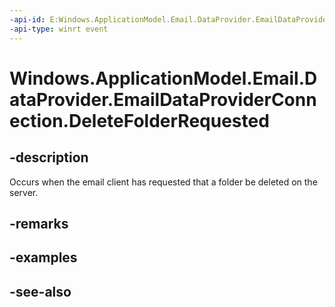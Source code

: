 ----api-id: E:Windows.ApplicationModel.Email.DataProvider.EmailDataProviderConnection.DeleteFolderRequested
-api-type: winrt event
---<!-- Event syntaxpublic event Windows.Foundation.TypedEventHandler DeleteFolderRequested<Windows.ApplicationModel.Email.DataProvider.EmailDataProviderConnection,  Windows.ApplicationModel.Email.DataProvider.EmailMailboxDeleteFolderRequestEventArgs>--># Windows.ApplicationModel.Email.DataProvider.EmailDataProviderConnection.DeleteFolderRequested## -descriptionOccurs when the email client has requested that a folder be deleted on the server.## -remarks## -examples## -see-also